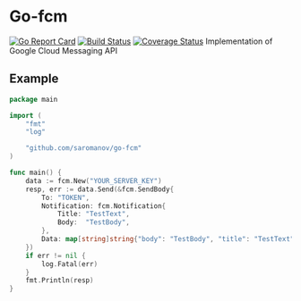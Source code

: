 # Go-fcm
[![Go Report Card](https://goreportcard.com/badge/github.com/saromanov/go-fcm)](https://goreportcard.com/report/github.com/saromanov/go-fcm)
[![Build Status](https://travis-ci.org/saromanov/go-fcm.svg?branch=master)](https://travis-ci.org/saromanov/go-fcm)
[![Coverage Status](https://coveralls.io/repos/github/saromanov/go-fcm/badge.svg?branch=master)](https://coveralls.io/github/saromanov/go-fcm?branch=master)
Implementation of Google Cloud Messaging API

## Example

```go
package main

import (
	"fmt"
	"log"

	"github.com/saromanov/go-fcm"
)

func main() {
	data := fcm.New("YOUR_SERVER_KEY")
	resp, err := data.Send(&fcm.SendBody{
		To: "TOKEN",
		Notification: fcm.Notification{
			Title: "TestText",
			Body:  "TestBody",
		},
		Data: map[string]string{"body": "TestBody", "title": "TestText"},
	})
	if err != nil {
		log.Fatal(err)
	}
	fmt.Println(resp)
}

```